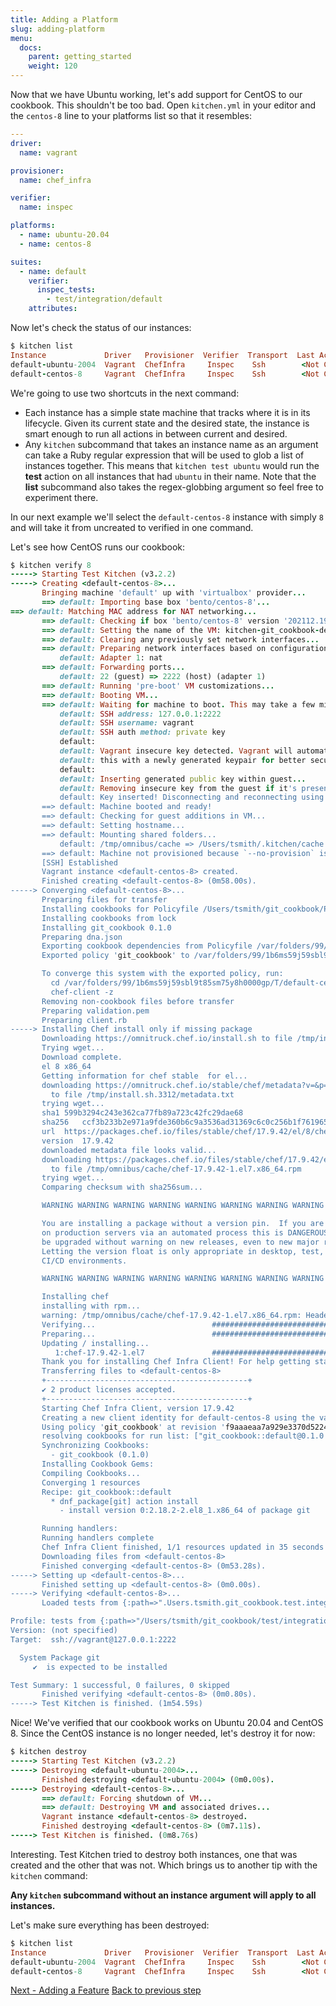 ```yaml
---
title: Adding a Platform
slug: adding-platform
menu:
  docs:
    parent: getting_started
    weight: 120
---
```


Now that we have Ubuntu working, let's add support for CentOS to our cookbook. This shouldn't be too bad. Open `kitchen.yml` in your editor and the `centos-8` line to your platforms list so that it resembles:

```yaml
---
driver:
  name: vagrant

provisioner:
  name: chef_infra

verifier:
  name: inspec

platforms:
  - name: ubuntu-20.04
  - name: centos-8

suites:
  - name: default
    verifier:
      inspec_tests:
        - test/integration/default
    attributes:
```

Now let's check the status of our instances:

```ruby
$ kitchen list
Instance             Driver   Provisioner  Verifier  Transport  Last Action    Last Error
default-ubuntu-2004  Vagrant  ChefInfra     Inspec    Ssh        <Not Created>  <None>
default-centos-8     Vagrant  ChefInfra     Inspec    Ssh        <Not Created>  <None>
```

We're going to use two shortcuts in the next command:

* Each instance has a simple state machine that tracks where it is in its lifecycle. Given its current state and the desired state, the instance is smart enough to run all actions in between current and desired.
* Any `kitchen` subcommand that takes an instance name as an argument can take a Ruby regular expression that will be used to glob a list of instances together. This means that `kitchen test ubuntu` would run the **test** action on all instances that had `ubuntu` in their name. Note that the **list** subcommand also takes the regex-globbing argument so feel free to experiment there.

In our next example we'll select the `default-centos-8` instance with simply `8` and will take it from uncreated to verified in one command.

Let's see how CentOS runs our cookbook:

```ruby
$ kitchen verify 8
-----> Starting Test Kitchen (v3.2.2)
-----> Creating <default-centos-8>...
       Bringing machine 'default' up with 'virtualbox' provider...
       ==> default: Importing base box 'bento/centos-8'...
==> default: Matching MAC address for NAT networking...
       ==> default: Checking if box 'bento/centos-8' version '202112.19.0' is up to date...
       ==> default: Setting the name of the VM: kitchen-git_cookbook-default-centos-8-6e8b4f65-b069-4529-9b0a-ad936dc45032
       ==> default: Clearing any previously set network interfaces...
       ==> default: Preparing network interfaces based on configuration...
           default: Adapter 1: nat
       ==> default: Forwarding ports...
           default: 22 (guest) => 2222 (host) (adapter 1)
       ==> default: Running 'pre-boot' VM customizations...
       ==> default: Booting VM...
       ==> default: Waiting for machine to boot. This may take a few minutes...
           default: SSH address: 127.0.0.1:2222
           default: SSH username: vagrant
           default: SSH auth method: private key
           default:
           default: Vagrant insecure key detected. Vagrant will automatically replace
           default: this with a newly generated keypair for better security.
           default:
           default: Inserting generated public key within guest...
           default: Removing insecure key from the guest if it's present...
           default: Key inserted! Disconnecting and reconnecting using new SSH key...
       ==> default: Machine booted and ready!
       ==> default: Checking for guest additions in VM...
       ==> default: Setting hostname...
       ==> default: Mounting shared folders...
           default: /tmp/omnibus/cache => /Users/tsmith/.kitchen/cache
       ==> default: Machine not provisioned because `--no-provision` is specified.
       [SSH] Established
       Vagrant instance <default-centos-8> created.
       Finished creating <default-centos-8> (0m58.00s).
-----> Converging <default-centos-8>...
       Preparing files for transfer
       Installing cookbooks for Policyfile /Users/tsmith/git_cookbook/Policyfile.rb using `chef install`
       Installing cookbooks from lock
       Installing git_cookbook 0.1.0
       Preparing dna.json
       Exporting cookbook dependencies from Policyfile /var/folders/99/1b6ms59j59sbl9t85sm75y8h0000gp/T/default-centos-8-sandbox-20200610-87075-1nvx3ww...
       Exported policy 'git_cookbook' to /var/folders/99/1b6ms59j59sbl9t85sm75y8h0000gp/T/default-centos-8-sandbox-20200610-87075-1nvx3ww

       To converge this system with the exported policy, run:
         cd /var/folders/99/1b6ms59j59sbl9t85sm75y8h0000gp/T/default-centos-8-sandbox-20200610-87075-1nvx3ww
         chef-client -z
       Removing non-cookbook files before transfer
       Preparing validation.pem
       Preparing client.rb
-----> Installing Chef install only if missing package
       Downloading https://omnitruck.chef.io/install.sh to file /tmp/install.sh
       Trying wget...
       Download complete.
       el 8 x86_64
       Getting information for chef stable  for el...
       downloading https://omnitruck.chef.io/stable/chef/metadata?v=&p=el&pv=8&m=x86_64
         to file /tmp/install.sh.3312/metadata.txt
       trying wget...
       sha1	599b3294c243e362ca77fb89a723c42fc29dae68
       sha256	ccf3b233b2e971a9fde360b6c9a3536ad31369c6c0c256b1f7619650c03695ab
       url	https://packages.chef.io/files/stable/chef/17.9.42/el/8/chef-17.9.42-1.el7.x86_64.rpm
       version	17.9.42
       downloaded metadata file looks valid...
       downloading https://packages.chef.io/files/stable/chef/17.9.42/el/8/chef-17.9.42-1.el7.x86_64.rpm
         to file /tmp/omnibus/cache/chef-17.9.42-1.el7.x86_64.rpm
       trying wget...
       Comparing checksum with sha256sum...

       WARNING WARNING WARNING WARNING WARNING WARNING WARNING WARNING WARNING

       You are installing a package without a version pin.  If you are installing
       on production servers via an automated process this is DANGEROUS and you will
       be upgraded without warning on new releases, even to new major releases.
       Letting the version float is only appropriate in desktop, test, development or
       CI/CD environments.

       WARNING WARNING WARNING WARNING WARNING WARNING WARNING WARNING WARNING

       Installing chef
       installing with rpm...
       warning: /tmp/omnibus/cache/chef-17.9.42-1.el7.x86_64.rpm: Header V4 DSA/SHA1 Signature, key ID 83ef826a: NOKEY
       Verifying...                          ################################# [100%]
       Preparing...                          ################################# [100%]
       Updating / installing...
          1:chef-17.9.42-1.el7               ################################# [100%]
       Thank you for installing Chef Infra Client! For help getting started visit https://learn.chef.io
       Transferring files to <default-centos-8>
       +---------------------------------------------+
       ✔ 2 product licenses accepted.
       +---------------------------------------------+
       Starting Chef Infra Client, version 17.9.42
       Creating a new client identity for default-centos-8 using the validator key.
       Using policy 'git_cookbook' at revision 'f9aaaeaa7a929e3370d5224a3c7f07c605721933b9a893d383d0dc478aa48ce8'
       resolving cookbooks for run list: ["git_cookbook::default@0.1.0 (4def6b4)"]
       Synchronizing Cookbooks:
         - git_cookbook (0.1.0)
       Installing Cookbook Gems:
       Compiling Cookbooks...
       Converging 1 resources
       Recipe: git_cookbook::default
         * dnf_package[git] action install
           - install version 0:2.18.2-2.el8_1.x86_64 of package git

       Running handlers:
       Running handlers complete
       Chef Infra Client finished, 1/1 resources updated in 35 seconds
       Downloading files from <default-centos-8>
       Finished converging <default-centos-8> (0m53.28s).
-----> Setting up <default-centos-8>...
       Finished setting up <default-centos-8> (0m0.00s).
-----> Verifying <default-centos-8>...
       Loaded tests from {:path=>".Users.tsmith.git_cookbook.test.integration.default"}

Profile: tests from {:path=>"/Users/tsmith/git_cookbook/test/integration/default"} (tests from {:path=>".Users.tsmith.git_cookbook.test.integration.default"})
Version: (not specified)
Target:  ssh://vagrant@127.0.0.1:2222

  System Package git
     ✔  is expected to be installed

Test Summary: 1 successful, 0 failures, 0 skipped
       Finished verifying <default-centos-8> (0m0.80s).
-----> Test Kitchen is finished. (1m54.59s)
```

Nice! We've verified that our cookbook works on Ubuntu 20.04 and CentOS 8. Since the CentOS instance is no longer needed, let's destroy it for now:

```ruby
$ kitchen destroy
-----> Starting Test Kitchen (v3.2.2)
-----> Destroying <default-ubuntu-2004>...
       Finished destroying <default-ubuntu-2004> (0m0.00s).
-----> Destroying <default-centos-8>...
       ==> default: Forcing shutdown of VM...
       ==> default: Destroying VM and associated drives...
       Vagrant instance <default-centos-8> destroyed.
       Finished destroying <default-centos-8> (0m7.11s).
-----> Test Kitchen is finished. (0m8.76s)
```

Interesting. Test Kitchen tried to destroy both instances, one that was created and the other that was not. Which brings us to another tip with the `kitchen` command:

**Any `kitchen` subcommand without an instance argument will apply to all instances.**

Let's make sure everything has been destroyed:

```ruby
$ kitchen list
Instance             Driver   Provisioner  Verifier  Transport  Last Action    Last Error
default-ubuntu-2004  Vagrant  ChefInfra     Inspec    Ssh        <Not Created>  <None>
default-centos-8     Vagrant  ChefInfra     Inspec    Ssh        <Not Created>  <None>
```

<div class="sidebar--footer">
<a class="button primary-cta" href="/docs/getting-started/adding-feature">Next - Adding a Feature</a>
<a class="sidebar--footer--back" href="/docs/getting-started/running-test">Back to previous step</a>
</div>
